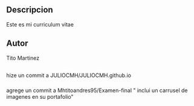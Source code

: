 
## Descripcion
Este es mi curriculum vitae
##  Autor 
 Tito Martinez
 ## 
 hize  un commit a JULIOCMH/JULIOCMH.github.io
 ###
 agrege un commit a  Mhtitoandres95/Examen-final " inclui un carrusel de imagenes en su portafolio"

